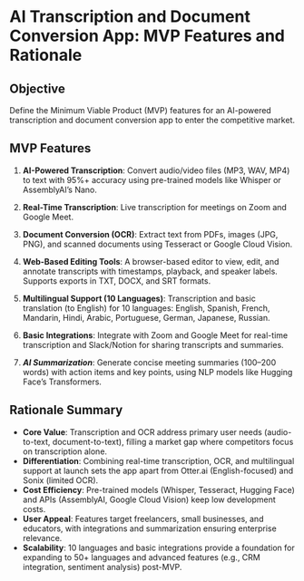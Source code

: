 # AI Transcription and Document Conversion App: MVP Features and Rationale

## Objective

Define the Minimum Viable Product (MVP) features for an AI-powered transcription and document conversion app to enter the competitive market.

## MVP Features

1. **AI-Powered Transcription**: Convert audio/video files (MP3, WAV, MP4) to text with 95%+ accuracy using pre-trained models like Whisper or AssemblyAI’s Nano.

2. **Real-Time Transcription**: Live transcription for meetings on Zoom and Google Meet.

3. **Document Conversion (OCR)**: Extract text from PDFs, images (JPG, PNG), and scanned documents using Tesseract or Google Cloud Vision.

4. **Web-Based Editing Tools**: A browser-based editor to view, edit, and annotate transcripts with timestamps, playback, and speaker labels. Supports exports in TXT, DOCX, and SRT formats.

5. **Multilingual Support (10 Languages)**: Transcription and basic translation (to English) for 10 languages: English, Spanish, French, Mandarin, Hindi, Arabic, Portuguese, German, Japanese, Russian.

6. **Basic Integrations**: Integrate with Zoom and Google Meet for real-time transcription and Slack/Notion for sharing transcripts and summaries.

7. **_AI Summarization_**: Generate concise meeting summaries (100–200 words) with action items and key points, using NLP models like Hugging Face’s Transformers.

## Rationale Summary

- **Core Value**: Transcription and OCR address primary user needs (audio-to-text, document-to-text), filling a market gap where competitors focus on transcription alone.
- **Differentiation**: Combining real-time transcription, OCR, and multilingual support at launch sets the app apart from Otter.ai (English-focused) and Sonix (limited OCR).
- **Cost Efficiency**: Pre-trained models (Whisper, Tesseract, Hugging Face) and APIs (AssemblyAI, Google Cloud Vision) keep low development costs.
- **User Appeal**: Features target freelancers, small businesses, and educators, with integrations and summarization ensuring enterprise relevance.
- **Scalability**: 10 languages and basic integrations provide a foundation for expanding to 50+ languages and advanced features (e.g., CRM integration, sentiment analysis) post-MVP.
